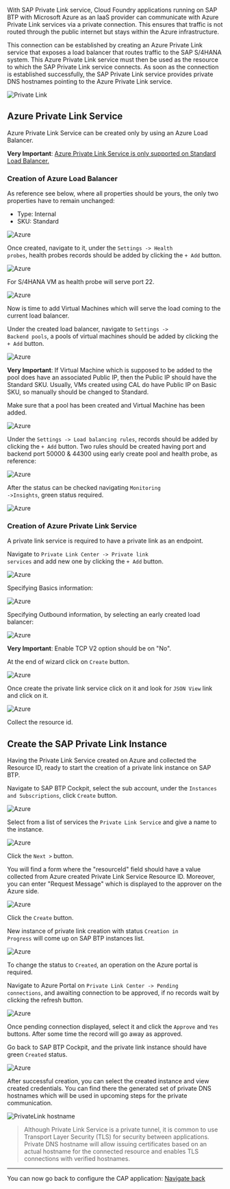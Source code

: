 With SAP Private Link service, Cloud Foundry applications running on SAP BTP with Microsoft Azure as an IaaS provider can communicate with Azure Private Link services via a private connection. 
This ensures that traffic is not routed through the public internet but stays within the Azure infrastructure.

This connection can be established by creating an Azure Private Link service that exposes a load balancer that routes traffic to the SAP S/4HANA system. This Azure Private Link service must then be used as the resource to which the SAP Private Link service connects. As soon as the connection is established successfully, the SAP Private Link service provides private DNS hostnames pointing to the Azure Private Link service.

![Private Link](images/private-link-2.png)

## Azure Private Link Service

Azure Private Link Service can be created only by using an Azure Load Balancer. 

**Very Important**:  [Azure Private Link Service is only supported on Standard Load Balancer.](https://docs.microsoft.com/en-gb/azure/private-link/private-link-service-overview#properties)

### Creation of Azure Load Balancer

As reference see below, where all properties should be yours, the only two properties have to remain unchanged:
- Type: Internal
- SKU: Standard

![Azure](images/azure-2.png)

Once created, navigate to it, under the <code>Settings -> Health probes</code>, health probes records should be added 
by clicking the <code>+ Add</code> button.

![Azure](images/azure-3.png)

For S/4HANA VM as health probe will serve port 22.

![Azure](images/azure-4.png)

Now is time to add Virtual Machines which will serve the load coming to the current load balancer.

Under the created load balancer, navigate to <code>Settings -> Backend pools</code>, a pools of virtual machines should be added
by clicking the <code>+ Add</code> button. 

![Azure](images/azure-5.png)

**Very Important**:  If Virtual Machine which is supposed to be added to the pool does have an associated Public IP,
then the Public IP should have the Standard SKU. Usually, VMs created using CAL do have Public IP on Basic SKU, 
so manually should be changed to Standard. 

Make sure that a pool has been created and Virtual Machine has been added.

![Azure](images/azure-6.png)

Under the <code>Settings -> Load balancing rules</code>, records should be added
by clicking the <code>+ Add</code> button. Two rules should be created having port and backend port 50000 & 44300 using early create pool and health probe, as reference:

![Azure](images/azure-7.png)

After the status can be checked navigating <code>Monitoring ->Insights</code>, green status required.

![Azure](images/azure-8.png)

### Creation of Azure Private Link Service

A private link service is required to have a private link as an endpoint. 

Navigate to <code>Private Link Center -> Private link services</code> and add new one by clicking the <code>+ Add</code> button. 

![Azure](images/azure-9.png)

Specifying Basics information:

![Azure](images/azure-10.png)

Specifying Outbound information, by selecting an early created load balancer:

![Azure](images/azure-11.png)

**Very Important**:  Enable TCP V2 option should be on "No". 

At the end of wizard click on <code>Create</code> button.

![Azure](images/azure-12.png)

Once create the private link service click on it and look for <code>JSON View</code> link and click on it.

![Azure](images/azure-13.png)

Collect the resource id.

## Create the SAP Private Link Instance

Having the Private Link Service created on Azure and collected the Resource ID, 
ready to start the creation of a private link instance on SAP BTP.

Navigate to SAP BTP Cockpit, select the sub account, under the <code>Instances and Subscriptions</code>, 
click <code>Create</code> button.

![Azure](images/btp-2.png)

Select from a list of services the <code>Private Link Service</code> and give a name to the instance.

![Azure](images/btp-3.png)

Click the <code>Next ></code> button.

You will find a form where the "resourceId" field should have a value collected from Azure created Private Link Service Resource ID. 
Moreover, you can enter "Request Message" which is displayed to the approver on the Azure side.

![Azure](images/btp-4.png)

Click the <code>Create</code> button.

New instance of private link creation with status <code>Creation in Progress</code> will come up on SAP BTP instances list.

![Azure](images/btp-5.png)

To change the status to <code>Created</code>, an operation on the Azure portal is required.

Navigate to Azure Portal on <code>Private Link Center -> Pending connections</code>,
and awaiting connection to be approved, if no records wait by clicking the refresh button. 

![Azure](images/azure-14.png)

Once pending connection displayed, select it and click the <code>Approve</code> and <code>Yes</code> buttons. 
After some time the record will go away as approved.

Go back to SAP BTP Cockpit, and the private link instance should have green <code>Created</code> status.

![Azure](images/btp-6.png)

After successful creation, you can select the created instance and view created credentials. You can find there the generated set of private DNS hostnames which will be used in upcoming steps for the private communication. 

![PrivateLink hostname](images/btp-7.png)

 >   Although Private Link Service is a private tunnel, it is common to use Transport Layer Security (TLS) for security between applications. Private DNS hostname will allow issuing certificates based on an actual hostname for the connected resource and enables TLS connections with verified hostnames.

---

You can now go back to configure the CAP application: [Navigate back](./privatelink.md)